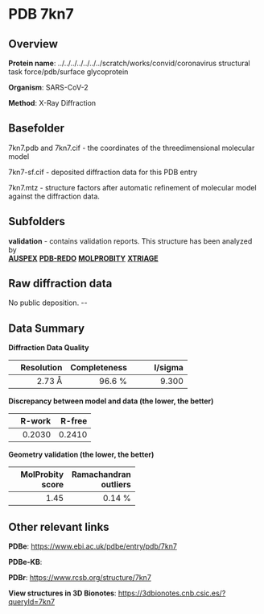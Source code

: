 # PDB 7kn7

## Overview

**Protein name**: ../../../../../../../scratch/works/convid/coronavirus structural task force/pdb/surface glycoprotein

**Organism**: SARS-CoV-2

**Method**: X-Ray Diffraction



## Basefolder

7kn7.pdb and 7kn7.cif - the coordinates of the threedimensional molecular model

7kn7-sf.cif - deposited diffraction data for this PDB entry

7kn7.mtz - structure factors after automatic refinement of molecular model against the diffraction data.

## Subfolders





**validation** - contains validation reports. This structure has been analyzed by <br>[**AUSPEX**](https://github.com/thorn-lab/coronavirus_structural_task_force/tree/master/pdb/surface_glycoprotein/SARS-CoV-2/7kn7/validation/auspex) [**PDB-REDO**](https://github.com/thorn-lab/coronavirus_structural_task_force/tree/master/pdb/surface_glycoprotein/SARS-CoV-2/7kn7/validation/pdb-redo) [**MOLPROBITY**](https://github.com/thorn-lab/coronavirus_structural_task_force/tree/master/pdb/surface_glycoprotein/SARS-CoV-2/7kn7/validation/molprobity) [**XTRIAGE**](https://github.com/thorn-lab/coronavirus_structural_task_force/blob/master/pdb/surface_glycoprotein/SARS-CoV-2/7kn7/validation/Xtriage_output.log)  



## Raw diffraction data

No public deposition. --<br> 

## Data Summary
**Diffraction Data Quality**

|   | Resolution | Completeness| I/sigma |
|---|-------------:|----------------:|--------------:|
|   |2.73 Å|96.6  %|<img width=50/>9.300|

**Discrepancy between model and data (the lower, the better)**

|   | **R-work**| **R-free**   
|---|-------------:|----------------:|           
||  0.2030|  0.2410|

**Geometry validation (the lower, the better)**

|   |**MolProbity<br>score**| **Ramachandran<br>outliers** 
|---|-------------:|----------------:|
||  1.45|  0.14 %|

 

 



## Other relevant links 
**PDBe**:  https://www.ebi.ac.uk/pdbe/entry/pdb/7kn7

**PDBe-KB**:  
 
**PDBr**: https://www.rcsb.org/structure/7kn7 

**View structures in 3D Bionotes**: https://3dbionotes.cnb.csic.es/?queryId=7kn7

